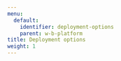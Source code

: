 ```yaml
---
menu:
  default:
    identifier: deployment-options
    parent: w-b-platform
title: Deployment options
weight: 1
---
```


